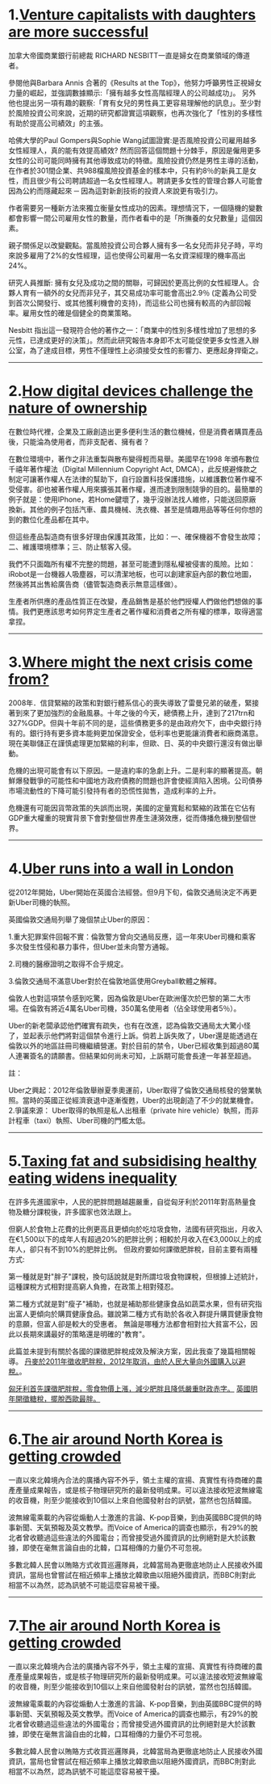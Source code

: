 # 1.[Venture capitalists with daughters are more successful](https://www.economist.com/news/finance-and-economics/21729801-daughters-have-effect-hiring-policies-which-leads-greater-success-venture)
 加拿大帝國商業銀行前總裁 RICHARD NESBITT一直是婦女在商業領域的傳道者。
 
 參閱他與Barbara Annis 合著的《Results at the Top》，他努力呼籲男性正視婦女力量的崛起，並強調數據顯示:「擁有越多女性高階經理人的公司越成功」。
另外他也提出另一項有趣的觀察:「育有女兒的男性員工更容易理解他的訊息」。至少對於風險投資公司來說，近期的研究都證實這項觀察，也再次強化了「性別的多樣性有助於提高公司績效」的主張。

 哈佛大學的Paul Gompers與Sophie Wang試圖證實:是否風險投資公司雇用越多女性經理人，真的能有效提高績效? 然而回答這個問題十分棘手，原因是僱用更多女性的公司可能同時擁有其他導致成功的特徵。風險投資仍然是男性主導的活動，在作者於301間企業、共988檔風險投資基金的樣本中，只有約8％的新員工是女性，而且很少有公司聘請超過一名女性經理人。聘請更多女性的管理合夥人可能會因為公約而隱藏起來 ─ 因為這對新創技術的投資人來說更有吸引力。

作者需要另一種新方法來獨立衡量女性成功的因素。理想情況下，一個隨機的變數都會影響一間公司雇用女性的數量，而作者看中的是「所撫養的女兒數量」這個因素。

親子關係足以改變觀點。當風險投資公司合夥人擁有多一名女兒而非兒子時，平均來說多雇用了2%的女性經理，這也使得公司雇用一名女資深經理的機率高出24%。

研究人員推斷: 擁有女兒及成功之間的關聯，可歸因於更高比例的女性經理人。合夥人育有一額外的女兒而非兒子，其交易成功率可能會高出2.9％ (定義為公司受到首次公開發行、或其他獲利機會的支持)，而這些公司也擁有較高的內部回報率。雇用女性的確是個健全的商業策略。

Nesbitt 指出這一發現符合他的著作之一：「商業中的性別多樣性增加了思想的多元性，已達成更好的決策」。然而此研究報告本身即不太可能促使更多女性進入辦公室，為了達成目標，男性不僅理性上必須接受女性的影響力、更應起身捍衛之。

---

# 2.[How digital devices challenge the nature of ownership](https://www.economist.com/news/leaders/21729745-and-threaten-property-rights-digital-age-how-digital-devices-challenge-nature)

在數位時代裡，企業及工廠創造出更多便利生活的數位機械，但是消費者購買產品後，只能淪為使用者，而非支配者、擁有者？

在數位環境中，著作之非法重製與散布變得輕而易舉。美國早在1998 年頒布數位千禧年著作權法（Digital Millennium Copyright Act, DMCA），此反規避條款之制定可讓著作權人在法律的幫助下，自行設置科技保護措施，以維護數位著作權不受侵害。卻也被著作權人用來擴張其著作權，進而達到限制競爭的目的。最簡單的例子就是：使用IPhone，若Home鍵壞了，幾乎沒辦法找人維修，只能送回原廠換新。其他的例子包括汽車、農具機械、洗衣機、甚至是情趣用品等等任何你想的到的數位化產品都在其中。

但這些產品製造商有很多好理由保護其政策，比如：一、確保機器不會發生故障；二、維護環境標準；三、防止駭客入侵。

我們不只面臨所有權不完整的問題，甚至可能遭到隱私權被侵害的風險。比如：iRobot是一台機器人吸塵器，可以清潔地板，也可以創建家庭內部的數位地圖，然後將其出售給廣告商（儘管製造商表示無意這樣做）。

生產者所供應的產品性質正在改變，產品銷售是基於他們授權人們做他們想做的事情。我們更應該思考如何界定生產者之著作權和消費者之所有權的標準，取得適當拿捏。

---
# 3.[Where might the next crisis come from?](https://www.economist.com/blogs/buttonwood/2017/08/ten-years)

2008年．信貸緊縮的政策和對銀行體系信心的喪失導致了雷曼兄弟的破產，緊接著到來了更加強烈的金融風暴。十年之後的今天，總債務上升，達到了217trn和327%GDP。但與十年前不同的是，這些債務更多的是由政府欠下，由中央銀行持有的。銀行持有更多資本能夠更加保證安全，低利率也更能讓消費者和廠商滿意。現在美聯儲正在謹慎處理更加緊縮的利率，但歐、日、英的中央銀行還沒有做出舉動。

危機的出現可能會有以下原因。一是違約率的急劇上升。二是利率的顯著提高。朝鮮爆發戰爭的可能性和中國地方政府債務的問題也許會使經濟陷入困境。公司債券市場流動性的下降可能引發持有者的恐慌性拋售，造成利率的上升。

危機還有可能因貨幣政策的失誤而出現，美國的定量寬鬆和緊縮的政策在它佔有GDP重大權重的現實背景下會對整個世界產生漣漪效應，從而傳播危機到整個世界。

---
# 4.[Uber runs into a wall in London ](https://www.economist.com/news/britain/21729768-transport-london-accuses-app-not-reporting-serious-crimes-or-conducting-safety-checks)
從2012年開始，Uber開始在英國合法經營。但9月下旬，倫敦交通局決定不再更新Uber司機的執照。

英國倫敦交通局列舉了幾個禁止Uber的原因：

1.重大犯罪案件回報不實：倫敦警方曾向交通局反應，這一年來Uber司機和乘客多次發生性侵和暴力事件，但Uber並未向警方通報。

2.司機的醫療證明之取得不合乎規定。

3.倫敦交通局不滿意Uber對於在倫敦地區使用Greyball軟體之解釋。

倫敦人也對這項禁令感到吃驚，因為倫敦是Uber在歐洲僅次於巴黎的第二大市場。在倫敦有將近4萬名Uber司機，350萬名使用者（佔全球使用者5％）。

Uber的新老闆承認他們確實有疏失，也有在改進，認為倫敦交通局太大驚小怪了，並起表示他們將對這個禁令進行上訴。倘若上訴失敗了，Uber還是能透過在倫敦以外的地區註冊司機繼續營運。對於目前的禁令，Uber已經收集到超過80萬人連署簽名的請願書。但結果如何尚未可知，上訴期可能會長達一年甚至超過。

註：

Uber之興起：2012年倫敦舉辦夏季奧運前，Uber取得了倫敦交通局核發的營業執照。當時的英國正從經濟衰退中逐漸復甦，Uber的出現創造了不少的就業機會。
2.爭議來源： Uber取得的執照是私人出租車（private hire vehicle）執照，而非計程車（taxi）執照、Uber司機的門檻太低。

---
# 5.[Taxing fat and subsidising healthy eating widens inequality](https://www.economist.com/news/finance-and-economics/21730033-study-suggests-lower-income-families-end-up-paying-more-their-food-taxing-fat)
在許多先進國家中，人民的肥胖問題越趨嚴重，自從匈牙利於2011年對高熱量食物及糖分課稅後，許多國家也效法跟上。

但窮人於食物上花費的比例更高且更傾向於吃垃圾食物，法國有研究指出，月收入在€1,500以下的成年人有超過20%的肥胖比例；相較於月收入在€3,000以上的成年人，卻只有不到10%的肥胖比例。
但政府要如何課徵肥胖稅，目前主要有兩種方式:

第一種就是對"胖子"課稅，換句話說就是對所謂垃圾食物課稅，但根據上述統計，這種課稅方式相對提高窮人負擔，在政策上相對殘忍。

第二種方式就是對"瘦子"補助，也就是補助那些健康食品如蔬菜水果，但有研究指出富人更傾向於購買健康食品。雖說第二種方式有助於各收入群提升購買健康食物的意願，但富人卻是較大的受惠者。
無論是哪種方法都會相對拉大貧富不公，因此以長期來講最好的策略還是明確的"教育"。

此篇並未提到有關於各國的課徵肥胖稅成效及解決方案，因此我查了幾篇相關報導。
[丹麥於2011年徵收肥胖稅，2012年取消，由於人民大量向外國購入以避稅。](http://intl.ce.cn/specials/zxxx/201211/12/t20121112_23839483.shtml)。

[匈牙利首先課徵肥胖稅，零食物價上漲，減少肥胖且降低嚴重財政赤字。](https://nutri.jtf.org.tw/index.php?idd=1&aid=51&bid=733&cid=1574
)
[英國明年開徵糖稅，擺脫西歐最胖。](https://theinitium.com/article/20160319-dailynews-uk-sugar-tax/)

---
# 6.[The air around North Korea is getting crowded](https://www.economist.com/news/asia/21730005-least-ten-foreign-radio-stations-are-aiming-their-broadcasts-nuclear-dictatorship-air)
一直以來北韓境內合法的廣播內容不外乎，領土主權的宣揚、真實性有待商確的農產產量成果報告，或是核子物理研究所的最新發明成果。可以違法接收短波無線電的收音機，則至少能接收到10個以上來自他國發射台的訊號，當然也包括韓國。

波無線電乘載的內容從煽動人士激進的言論、K-pop音樂，到由英國BBC提供的時事新聞、天氣預報及英文教學。而Voice of America的調查也顯示，有29%的脫北者曾收聽過這些違法的外國電台；而曾接受過外國資訊的比例絕對是大於該數據，即使在毫無言論自由的北韓，口耳相傳的力量仍不可忽視。

多數北韓人民會以賄賂方式收買巡邏隊員，北韓當局為更徹底地防止人民接收外國資訊，當局也曾嘗試在相近頻率上播放北韓歌曲以阻絕外國資訊，而BBC則對此相當不以為然，認為訊號不可能這麼容易被干擾。

---
# 7.[The air around North Korea is getting crowded](https://www.economist.com/news/asia/21730005-least-ten-foreign-radio-stations-are-aiming-their-broadcasts-nuclear-dictatorship-air)
一直以來北韓境內合法的廣播內容不外乎，領土主權的宣揚、真實性有待商確的農產產量成果報告，或是核子物理研究所的最新發明成果。可以違法接收短波無線電的收音機，則至少能接收到10個以上來自他國發射台的訊號，當然也包括韓國。

波無線電乘載的內容從煽動人士激進的言論、K-pop音樂，到由英國BBC提供的時事新聞、天氣預報及英文教學。而Voice of America的調查也顯示，有29%的脫北者曾收聽過這些違法的外國電台；而曾接受過外國資訊的比例絕對是大於該數據，即使在毫無言論自由的北韓，口耳相傳的力量仍不可忽視。

多數北韓人民會以賄賂方式收買巡邏隊員，北韓當局為更徹底地防止人民接收外國資訊，當局也曾嘗試在相近頻率上播放北韓歌曲以阻絕外國資訊，而BBC則對此相當不以為然，認為訊號不可能這麼容易被干擾。